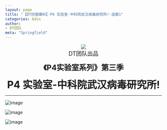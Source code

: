 ```yaml
---
layout: page
title: "【DT挖掘爆料】·P4 实验室-中科院武汉病毒研究所!·连载1"
categories: bdzx
author:
- DT团队
meta: "Springfield"
---
```


<center>
    <img src="../../../../image/dt/logo.png"/>
</center>

<center>
    <font size=4>
        DT团队出品
    </font>
</center>
    
**<center><font size=5>《P4实验室系列》第三季</font></center>**
    
**<center><font size=6>P4 实验室-中科院武汉病毒研究所!</font></center>**

<hr>

![image](../../../../image/dt/2020_09_18_dt_news3_CCP_P4_Lab_S1_2_1_1.jpg)

![image](../../../../image/dt/2020_09_18_dt_news3_CCP_P4_Lab_S1_2_1_2.jpg)

![image](../../../../image/dt/2020_09_18_dt_news3_CCP_P4_Lab_S1_2_1_3.jpg)
